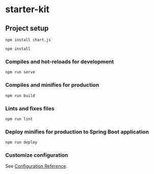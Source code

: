 # starter-kit

## Project setup
```
npm install chart.js
```

```
npm install
```

### Compiles and hot-reloads for development

```
npm run serve
```

### Compiles and minifies for production

```
npm run build
```

### Lints and fixes files

```
npm run lint
```

### Deploy minifies for production to Spring Boot application

```
npm run deploy
```

### Customize configuration

See [Configuration Reference](https://cli.vuejs.org/config/).

